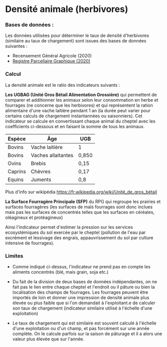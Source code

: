 # Densité animale (herbivores)


### Bases de données :
Les données utilisées pour déterminer le taux de densité d'herbivores (similaire au taux de chargement) sont issues des bases de données suivantes :
- Recensement Général Agricole (2020)
- [Registre Parcellaire Graphique (2020)](../Bases%20de%20données/Recensement%20Parcellaire%20Graphique.md)

### Calcul
La densité animale est le ratio des indicateurs suivants :

**Les UGBAG (Unité Gros Bétail Alimentation Grossière)** qui permettent de comparer et additionner les animaux selon leur consommation en herbe et fourrages (ne concerne que les herbivores) et qui représentent la ration alimentaire d'une vache laitière pendant 1 an  (la durée peut varier pour certains calculs de chargement instantannées ou saisonniers). Cet indicateur se calcule en convertissant chaque animal du cheptel avec les coefficients ci-dessous et en faisant la somme de tous les animaux.

|Espèce|Âge|UGB|
|---|---|---|
|Bovins|Vache laitière|1|
|Bovins|Vaches allaitantes|0,850|
|Ovins|Brebis|0,15|
|Caprins|Chèvres|0,17|
|Equins|Juments|0,8|

Plus d'info sur wikipédia https://fr.wikipedia.org/wiki/Unité_de_gros_bétail

**La Surface Fourragère Principale (SFP)** du RPG qui regroupe les prairies et surfaces fourragères (les surfaces de maïs fourrages sont donc inclues mais pas les surfaces de concentrés telles que les surfaces en céréales, oléagineux et protéagineux)

Ainsi l'indicateur permet d'estimer la pression sur les services ecosystémiques du sol exercée par le cheptel (pollution de l'eau par excrément et lessivage des engrais, appauvrissement du sol par culture intensive de fourrages).

### Limites
- Comme indiqué ci-dessus, l'indicateur ne prend pas en compte les aliments concentrés (blé, mais grain, soja etc.)

- Du fait de la division de deux bases de données indépendantes, on ne fait pas le lien entre chaque cheptel et l'endroit ou il pâture ou bien la localisation des champs de fourrages. Les fourrages peuvent être importés de loin et donner une impression de densité animale plus élevée ou plus faible que si l'on demandait à l'exploitant.e de calculer son taux de chargement (indicateur similaire utilisé à l'échelle d'une exploitation)

- Le taux de chargement qui est similaire est souvent calculé à l'échelle d'une exploitation ou d'un champ, et pas forcément sur une année complète. On le calcule parfois sur la saison de pâturage et il a alors une valeur plus élevée que sur l'année.